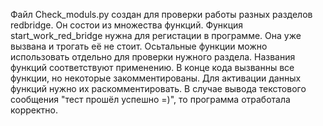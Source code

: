 Файл Check_moduls.py создан для проверки работы разных разделов redbridge. Он состои из множества функций.
Функция start_work_red_bridge нужна для регистации в программе.
Она уже вызвана и трогать её не стоит. Осьтальные функции можно использовать отдельно для проверки нужного раздела.
Названия функций соответствуют применению.
В конце кода вызванны все функции, но некоторые закомментированы. Для активации данных функций нужно их раскомментировать.
В случае вывода текстового сообщения "тест прошёл успешно =)", то программа отработала корректно.
